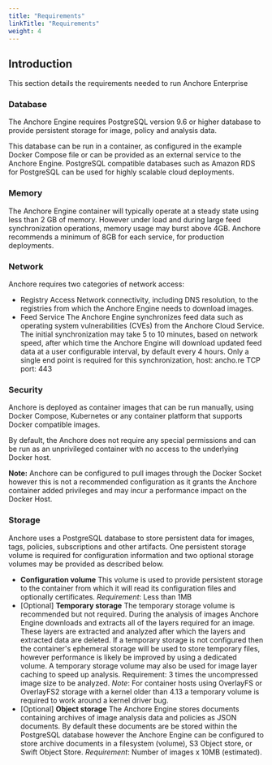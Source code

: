 ```yaml
---
title: "Requirements"
linkTitle: "Requirements"
weight: 4
---
```


## Introduction

This section details the requirements needed to run Anchore Enterprise

### Database

The Anchore Engine requires PostgreSQL version 9.6 or higher database to provide persistent storage for image, policy and analysis data.

This database can be run in a container, as configured in the example Docker Compose file or can be provided as an external service to the Anchore Engine.
PostgreSQL compatible databases such as Amazon RDS for PostgreSQL can be used for highly scalable cloud deployments.

### Memory

The Anchore Engine container will typically operate at a steady state using less than 2 GB of memory. However under load and during large feed synchronization operations, memory usage may burst above 4GB. Anchore recommends a minimum of 8GB for each service, for production deployments.

### Network

Anchore requires two categories of network access:

- Registry Access
    Network connectivity, including DNS resolution, to the registries from which the Anchore Engine needs to download images.
- Feed Service
    The Anchore Engine synchronizes feed data such as operating system vulnerabilities (CVEs) from the Anchore Cloud Service. The initial synchronization may take 5 to 10 minutes, based on network speed, after which time the Anchore Engine will download updated feed data at a user configurable interval, by default every 4 hours. Only a single end point is required for this synchronization, host: ancho.re TCP port: 443

### Security

Anchore is deployed as container images that can be run manually, using Docker Compose, Kubernetes or any container platform that supports Docker compatible images.

By default, the Anchore does not require any special permissions and can be run as an unprivileged container with no access to the underlying Docker host. 

**Note:** Anchore can be configured to pull images through the Docker Socket however this is not a recommended configuration as it grants the Anchore container added privileges and may incur a performance impact on the Docker Host.

### Storage

Anchore uses a PostgreSQL database to store persistent data for images, tags, policies, subscriptions and other artifacts. One persistent storage volume is required for configuration information and two optional storage volumes may be provided as described below.

- **Configuration volume**
    This volume is used to provide persistent storage to the container from which it will read its configuration files and optionally certificates. *Requirement*: Less than 1MB
- [Optional] **Temporary storage**
    The temporary storage volume is recommended but not required. During the analysis of images Anchore Engine downloads and extracts all of the layers required for an image. These layers are extracted and analyzed after which the layers and extracted data are deleted. If a temporary storage is not configured then the container's ephemeral storage will be used to store temporary files, however performance is likely be improved by using a dedicated volume. A temporary storage volume may also be used for image layer caching to speed up analysis. Requirement: 3 times the uncompressed image size to be analyzed. *Note*: For container hosts using OverlayFS or OverlayFS2 storage with a kernel older than 4.13 a temporary volume is required to work around a kernel driver bug.
- [Optional] **Object storage**
    The Anchore Engine stores documents containing archives of image analysis data and policies as JSON documents. By default these documents are be stored within the PostgreSQL database however the Anchore Engine can be configured to store archive documents in a filesystem (volume), S3 Object store, or Swift Object Store. *Requirement*: Number of images x 10MB (estimated).
